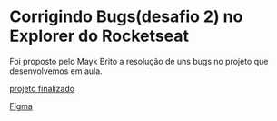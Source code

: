 <h1>Corrigindo Bugs(desafio 2) no Explorer do Rocketseat</h1>

<p>Foi proposto pelo Mayk Brito a resolução de uns bugs no projeto que desenvolvemos em aula.</p>

<a href="https://desafio-treine-me.netlify.app/">projeto finalizado</a>

<a href="https://www.figma.com/file/EMO8NlWVhvB5qifLY6PJJJ/Projeto-02---Explorer-(Copy)?node-id=23%3A1928">Figma</a>
